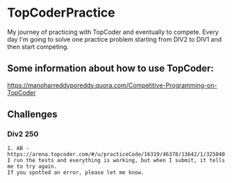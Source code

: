 # TopCoderPractice
My journey of practicing with TopCoder and eventually to compete.
Every day I'm going to solve one practice problem starting from DIV2 to DIV1 and then start competing.

## Some information about how to use TopCoder:
https://manoharreddyporeddy.quora.com/Competitive-Programming-on-TopCoder


## Challenges

### Div2 250
	1. AB - https://arena.topcoder.com/#/u/practiceCode/16319/46378/13642/1/325040
	I run the tests and everything is working, but when I submit, it tells me to try again.
	If you spotted an error, please let me know.